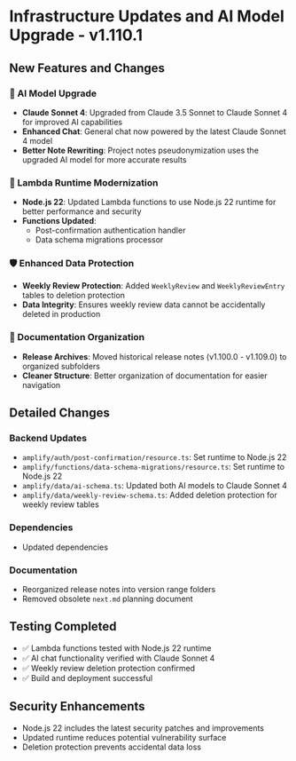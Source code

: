 # Infrastructure Updates and AI Model Upgrade - v1.110.1

## New Features and Changes

### 🤖 AI Model Upgrade

- **Claude Sonnet 4**: Upgraded from Claude 3.5 Sonnet to Claude Sonnet 4 for improved AI capabilities
- **Enhanced Chat**: General chat now powered by the latest Claude Sonnet 4 model
- **Better Note Rewriting**: Project notes pseudonymization uses the upgraded AI model for more accurate results

### 🚀 Lambda Runtime Modernization

- **Node.js 22**: Updated Lambda functions to use Node.js 22 runtime for better performance and security
- **Functions Updated**:
  - Post-confirmation authentication handler
  - Data schema migrations processor

### 🛡️ Enhanced Data Protection

- **Weekly Review Protection**: Added `WeeklyReview` and `WeeklyReviewEntry` tables to deletion protection
- **Data Integrity**: Ensures weekly review data cannot be accidentally deleted in production

### 📁 Documentation Organization

- **Release Archives**: Moved historical release notes (v1.100.0 - v1.109.0) to organized subfolders
- **Cleaner Structure**: Better organization of documentation for easier navigation

## Detailed Changes

### Backend Updates

- `amplify/auth/post-confirmation/resource.ts`: Set runtime to Node.js 22
- `amplify/functions/data-schema-migrations/resource.ts`: Set runtime to Node.js 22
- `amplify/data/ai-schema.ts`: Updated both AI models to Claude Sonnet 4
- `amplify/data/weekly-review-schema.ts`: Added deletion protection for weekly review tables

### Dependencies

- Updated dependencies

### Documentation

- Reorganized release notes into version range folders
- Removed obsolete `next.md` planning document

## Testing Completed

- ✅ Lambda functions tested with Node.js 22 runtime
- ✅ AI chat functionality verified with Claude Sonnet 4
- ✅ Weekly review deletion protection confirmed
- ✅ Build and deployment successful

## Security Enhancements

- Node.js 22 includes the latest security patches and improvements
- Updated runtime reduces potential vulnerability surface
- Deletion protection prevents accidental data loss
